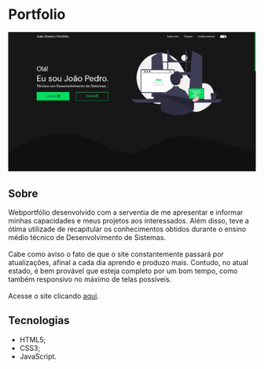 # Portfolio
<img src="assets/images/portfolio.jpg">

## Sobre
<div>Webportfólio desenvolvido com a serventia de me apresentar e informar minhas capacidades e meus projetos aos interessados.
Além disso, teve a ótima utilizade de recapitular os conhecimentos obtidos durante o ensino médio técnico de Desenvolvimento de Sistemas.</div>
<br>
<div> Cabe como aviso o fato de que o site constantemente passará por atualizações, afinal a cada dia aprendo e produzo mais.
Contudo, no atual estado, é bem provável que esteja completo por um bom tempo, como também responsivo no máximo de telas possíveis.</div>
<br>
<div>Acesse o site clicando <a href="https://joaosilveira.netlify.app">aqui</a>.</div>

## Tecnologias
- HTML5;
- CSS3;
- JavaScript.
